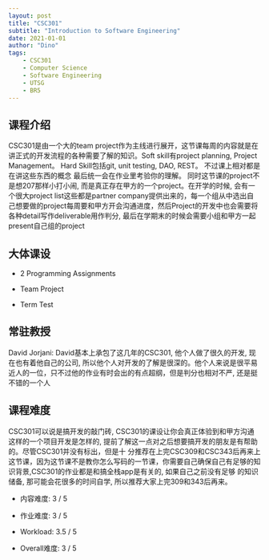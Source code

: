 ```yaml
---
layout: post
title: "CSC301"
subtitle: "Introduction to Software Engineering"
date: 2021-01-01
author: "Dino"
tags:
    - CSC301
    - Computer Science
    - Software Engineering
    - UTSG
    - BR5
---
```

## 课程介绍
CSC301是由一个大的team project作为主线进行展开，这节课每周的内容就是在讲正式的开发流程的各种需要了解的知识。Soft skill有project planning, Project Management。 Hard Skill包括git, 
unit testing, DAO, REST。 不过课上相对都是在讲这些东西的概念 最后统一会在作业里考验你的理解。 同时这节课的project不是想207那样小打小闹, 而是真正存在甲方的一个project。在开学的时候,
会有一个很大project list这些都是partner company提供出来的，每一个组从中选出自己想要做的project每周要和甲方开会沟通进度，然后Project的开发中也会需要将各种detail写作deliverable用作判分, 最后在学期末的时候会需要小组和甲方一起present自己组的project

## 大体课设
- 2 Programming Assignments
  
- Team Project
  
- Term Test

## 常驻教授
David Jorjani: David基本上承包了这几年的CSC301, 他个人做了很久的开发, 现在也有着他自己的公司, 所以他个人对开发的了解是很深的。他个人来说是很平易近人的一位，只不过他的作业有时会出的有点超纲，但是判分也相对不严, 还是挺不错的一个人

## 课程难度
CSC301可以说是搞开发的敲门砖, CSC301的课设让你会真正体验到和甲方沟通这样的一个项目开发是怎样的, 提前了解这一点对之后想要搞开发的朋友是有帮助的。尽管CSC301并没有标出，但是十
分推荐在上完CSC309和CSC343后再来上这节课，因为这节课不是教你怎么写码的一节课，你需要自己确保自己有足够的知识背景,CSC301的作业都是和搞全栈app是有关的, 如果自己之前没有足够
的知识储备, 那可能会花很多的时间自学, 所以推荐大家上完309和343后再来。

- 内容难度: 3 / 5

- 作业难度: 3 / 5

- Workload: 3.5 / 5

- Overall难度: 3 / 5
